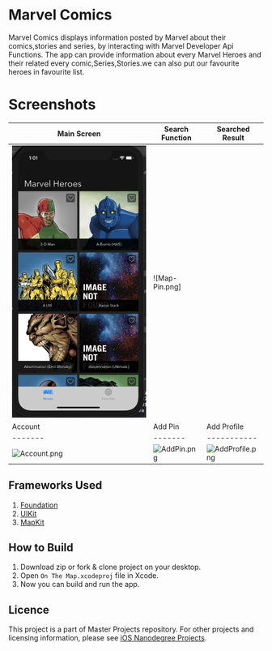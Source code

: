# Marvel Comics
Marvel Comics displays information posted by Marvel about their comics,stories and series, by interacting with Marvel Developer Api Functions. The app can provide information about every Marvel Heroes and their related every comic,Series,Stories.we can also put our favourite heroes in favourite list. 
# Screenshots

| Main Screen | Search Function | Searched Result|
| ----------- | ----------- | ---- |
| ![main.png](ScreenShots/main.png) | ![Map-Pin.png]
| Account | Add Pin | Add Profile |
| ------- | ------- | ----------- |
| ![Account.png](Screenshots/Account.png) | ![AddPin.png](Screenshots/AddPin.png) | ![AddProfile.png](Screenshots/AddProfile.png) |

## Frameworks Used
1. [Foundation](https://developer.apple.com/documentation/foundation)
2. [UIKit](https://developer.apple.com/documentation/uikit)
3. [MapKit](https://developer.apple.com/documentation/mapkit)

## How to Build
1. Download zip or fork & clone project on your desktop.
2. Open `On The Map.xcodeproj` file in Xcode.
3. Now you can build and run the app.

## Licence
This project is a part of Master Projects repository. For other projects and licensing information, please see [iOS Nanodegree Projects](https://github.com/vikasvaish21/ios-nanodegree).

